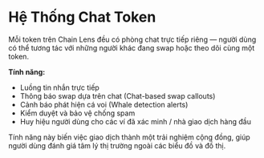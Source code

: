 # Hệ Thống Chat Token

Mỗi token trên Chain Lens đều có phòng chat trực tiếp riêng — người dùng có thể tương tác với những người khác đang swap hoặc theo dõi cùng một token.

**Tính năng:**
- Luồng tin nhắn trực tiếp
- Thông báo swap dựa trên chat (Chat-based swap callouts)
- Cảnh báo phát hiện cá voi (Whale detection alerts)
- Kiểm duyệt và bảo vệ chống spam
- Huy hiệu người dùng cho các ví đã xác minh / nhà giao dịch hàng đầu

Tính năng này biến việc giao dịch thành một trải nghiệm cộng đồng, giúp người dùng đánh giá tâm lý thị trường ngoài các biểu đồ và đồ thị.
